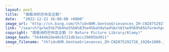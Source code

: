 ```yaml
---
layout: post
title:  "南极洲的巴布亚企鹅"
date:   "2022-12-22 16:00:00 +0800"
image_url: "http://cn.bing.com/th?id=OHR.GentooGrievances_ZH-CN2875292726_1920x1080.jpg&rf=LaDigue_1920x1080.jpg&pid=hp"
link: "/search?q=%e5%b7%b4%e5%b8%83%e4%ba%9a%e4%bc%81%e9%b9%85&form=hpcapt&mkt=zh-cn"
copyright: "南极洲的巴布亚企鹅 (© Nature Picture Library/Alamy)"
image_hash: "5b44462de48c6721db3acc29695bd911"
image_filename: "th?id=OHR.GentooGrievances_ZH-CN2875292726_1920x1080.jpg&rf=LaDigue_1920x1080.jpg&pid=hp"
---
```

